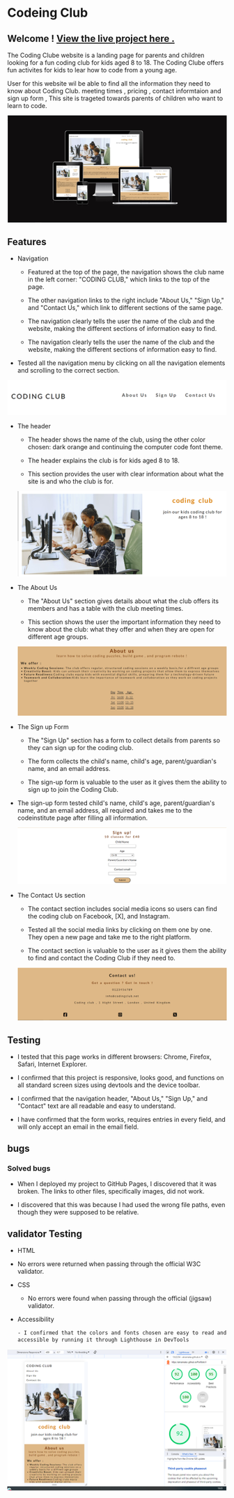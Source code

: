 # Codeing Club

## Welcome ! [View the live project here .](https://akramalex.github.io/Portfolio1/)

The Coding Clube website is a landing page for parents and children looking for a fun coding club for kids aged 8 to 18. 
The Coding Clube offers fun activites for kids to lear how to code from a young age.


User for this website wil be able to find all the information they need to know about Coding Club.
meeting times , pricing , contact informtaion and sign up form , This site is trageted towards parents of children who want to learn to code.


![](assets/images/sc1-1.jpg)

## Features

  * Navigation
  
  
     - Featured at the top of the page, the navigation shows the club name in the left corner: "CODING CLUB," which links to the top of the page.
  
     - The other navigation links to the right include "About Us," "Sign Up," and "Contact Us," which link to different sections of the same page.
  
     - The navigation clearly tells the user the name of the club and the website, making the different sections of information easy to find.
  
    - The navigation clearly tells the user the name of the club and the website, making the different sections of information easy to find.
  
   - Tested all the navigation menu by clicking on all the navigation elements and scrolling to the correct section.
  
  ![](assets/images/sc1-2.jpg )



* The header 


  * The header shows the name of the club, using the other color chosen: dark orange and continuing the computer code font theme.

  * The header explains the club is for kids aged 8 to 18.

  * This section provides the user with clear information about what the site is and who the club is for.
  
  ![](assets/images/sc1-3.png)


* The About Us 

  - The "About Us" section gives details about what the club offers its members and has a table with the club meeting times.

  - This section shows the user the important information they need to know about the club: what they offer and when they are open for different age groups.
  
  ![](assets/images/sc1-4.png)

*  The Sign up Form 


     - The "Sign Up" section has a form to collect details from parents so they can sign up for the coding club.

     - The form collects the child's name, child's age, parent/guardian's name, and an email address.

     - The sign-up form is valuable to the user as it gives them the ability to sign up to join the Coding Club.

  * The sign-up form tested child's name, child's age, parent/guardian's name, and an email address, all required and takes me to the codeinstitute page after filling all information.
  
     ![](assets/images/sc1-5.png)


* The Contact Us section


    - The contact section includes social media icons so users can find the coding club on Facebook, [X], and Instagram.

    - Tested all the social media links by clicking on them one by one. They open a new page and take me to the right platform.

    - The contact section is valuable to the user as it gives them the ability to find and contact the Coding Club if they need to.
  
   ![](assets/images/sc1-6.png)





## Testing 


* I tested that this page works in different browsers: Chrome, Firefox, Safari, Internet Explorer.

* I confirmed that this project is responsive, looks good, and functions on all standard screen sizes using devtools and the device toolbar.

* I confirmed that the navigation header, "About Us," "Sign Up," and "Contact" text are all readable and easy to understand.

* I have confirmed that the form works, requires entries in every field, and will only accept an email in the email field.


## bugs
### Solved bugs 
 
 * When I deployed my project to GitHub Pages, I discovered that it was broken. The links to other files, specifically images, did not work. 
  
 * I discovered that this was because I had used the wrong file paths, even though they were supposed to be relative.
 


## validator Testing
 * HTML
  
  * No errors were returned when passing through the official W3C validator.

* CSS 
  
    - No errors were found when passing through the official (jigsaw) validator.

* Accessibility 
  
      - I confirmed that the colors and fonts chosen are easy to read and accessible by running it through Lighthouse in DevTools
      
![](assets/images/light-house.png)


